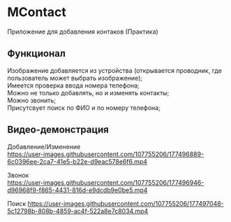 # MContact
 Приложение для добавления контаков (Практика)

## Функционал
 Изображение добавляется из устройства (открывается проводник, где пользователь может выбрать изображение);  
 Имеется проверка ввода номера телефона;  
 Можно не только добавлять, но и изменять контакты;  
 Можно звонить;  
 Присутсвует поиск по ФИО и по номеру телефона;  
 
## Видео-демонстрация
Добавление/Изменение  
https://user-images.githubusercontent.com/107755206/177496889-6c0396ee-2ca7-41e5-b22e-d9eac578e6f6.mp4  


Звонок  
https://user-images.githubusercontent.com/107755206/177496946-d96968f9-f865-4431-816d-e9dcdb9e0be5.mp4  


Поиск
https://user-images.githubusercontent.com/107755206/177497048-5c12798b-808b-4859-ac4f-522a8e7c8034.mp4

